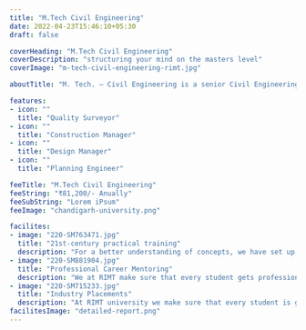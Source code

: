 ```yaml
---
title: "M.Tech Civil Engineering"
date: 2022-04-23T15:46:10+05:30
draft: false

coverHeading: "M.Tech Civil Engineering"
coverDescription: "structuring your mind on the masters level"
coverImage: "m-tech-civil-engineering-rimt.jpg"

aboutTitle: "M. Tech. – Civil Engineering is a senior Civil Engineering degree programme. The curriculum comprises planning, supervising, and building activities for public works such as roads, bridges, tunnels, buildings, airports, dams, water works, sewage systems, and ports, among other things, and provides a variety of demanding professional options. The training is significant and valuable, and it offers up numerous work opportunities for individuals when they complete it."

features:
- icon: ""
  title: "Quality Surveyor"
- icon: ""
  title: "Construction Manager"
- icon: ""
  title: "Design Manager"
- icon: ""
  title: "Planning Engineer"

feeTitle: "M.Tech Civil Engineering"
feeString: "₹81,200/- Anually"
feeSubString: "Lorem iPsum"
feeImage: "chandigarh-university.png"

facilites:
- image: "220-SM763471.jpg"
  title: "21st-century practical training"
  description: "For a better understanding of concepts, we have set up advanced 21st-century tools equipped with advanced training methods so that students can learn every concept practically in a better way."
- image: "220-SM881904.jpg"
  title: "Professional Career Mentoring"
  description: "We at RIMT make sure that every student gets professional career mentoring from the industry experts to set career targets & for this we have created a career & placement cell too."
- image: "220-SM715233.jpg"
  title: "Industry Placements"
  description: "At RIMT university we make sure that every student is getting placed, each year more than 500 companies visit the campus of RIMT to hire our brightest of the talents"
facilitesImage: "detailed-report.png"
---
```


